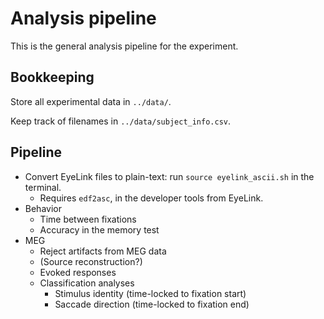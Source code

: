 # Analysis pipeline

This is the general analysis pipeline for the experiment.

## Bookkeeping

Store all experimental data in `../data/`.

Keep track of filenames in `../data/subject_info.csv`. 

## Pipeline

- Convert EyeLink files to plain-text: run `source eyelink_ascii.sh` in the terminal.
    - Requires `edf2asc`, in the developer tools from EyeLink. 
- Behavior
    - Time between fixations
    - Accuracy in the memory test
- MEG 
    - Reject artifacts from MEG data
    - (Source reconstruction?)
    - Evoked responses
    - Classification analyses
        - Stimulus identity (time-locked to fixation start)
        - Saccade direction (time-locked to fixation end)
